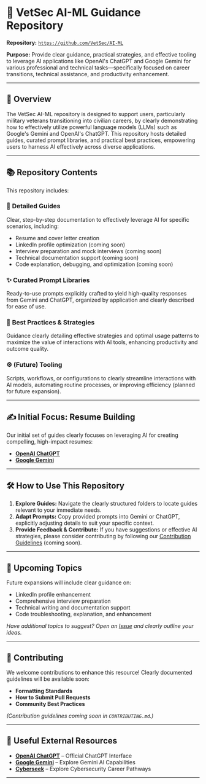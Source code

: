 # 🤖 VetSec AI-ML Guidance Repository

**Repository:** [`https://github.com/VetSec/AI-ML`](https://github.com/VetSec/AI-ML)

**Purpose:** Provide clear guidance, practical strategies, and effective tooling to leverage AI applications like OpenAI's ChatGPT and Google Gemini for various professional and technical tasks—specifically focused on career transitions, technical assistance, and productivity enhancement.

---

## 🎯 Overview

The VetSec AI-ML repository is designed to support users, particularly military veterans transitioning into civilian careers, by clearly demonstrating how to effectively utilize powerful language models (LLMs) such as Google's Gemini and OpenAI's ChatGPT. This repository hosts detailed guides, curated prompt libraries, and practical best practices, empowering users to harness AI effectively across diverse applications.

---

## 📚 Repository Contents

This repository includes:

### 📖 **Detailed Guides**
Clear, step-by-step documentation to effectively leverage AI for specific scenarios, including:
- Resume and cover letter creation
- LinkedIn profile optimization (coming soon)
- Interview preparation and mock interviews (coming soon)
- Technical documentation support (coming soon)
- Code explanation, debugging, and optimization (coming soon)

### ✨ **Curated Prompt Libraries**
Ready-to-use prompts explicitly crafted to yield high-quality responses from Gemini and ChatGPT, organized by application and clearly described for ease of use.

### 🚀 **Best Practices & Strategies**
Guidance clearly detailing effective strategies and optimal usage patterns to maximize the value of interactions with AI tools, enhancing productivity and outcome quality.

### ⚙️ **(Future) Tooling**
Scripts, workflows, or configurations to clearly streamline interactions with AI models, automating routine processes, or improving efficiency (planned for future expansion).

---

## ✍️ Initial Focus: Resume Building

Our initial set of guides clearly focuses on leveraging AI for creating compelling, high-impact resumes:

- **[OpenAI ChatGPT](./resume/ChatGPT/README.md)**
- **[Google Gemini](./resume/Gemini/README.md)**
---

## 🛠️ How to Use This Repository

1. **Explore Guides:** Navigate the clearly structured folders to locate guides relevant to your immediate needs.
2. **Adapt Prompts:** Copy provided prompts into Gemini or ChatGPT, explicitly adjusting details to suit your specific context.
3. **Provide Feedback & Contribute:** If you have suggestions or effective AI strategies, please consider contributing by following our [Contribution Guidelines](./CONTRIBUTING.md) (coming soon).

---

## 🌱 Upcoming Topics

Future expansions will include clear guidance on:
- LinkedIn profile enhancement
- Comprehensive interview preparation
- Technical writing and documentation support
- Code troubleshooting, explanation, and enhancement

*Have additional topics to suggest? Open an [Issue](https://github.com/VetSec/AI-ML/issues) and clearly outline your ideas.*

---

## 🌟 Contributing

We welcome contributions to enhance this resource! Clearly documented guidelines will be available soon:

- **Formatting Standards**
- **How to Submit Pull Requests**
- **Community Best Practices**

*(Contribution guidelines coming soon in `CONTRIBUTING.md`.)*

---

## 🔗 Useful External Resources
- **[OpenAI ChatGPT](https://chat.openai.com)** – Official ChatGPT Interface
- **[Google Gemini](https://deepmind.google/gemini)** – Explore Gemini AI Capabilities
- **[Cyberseek](https://www.cyberseek.org)** – Explore Cybersecurity Career Pathways

---
